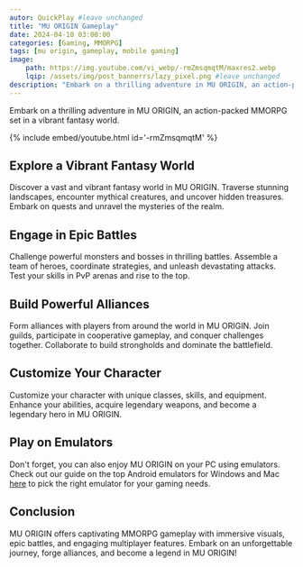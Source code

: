 ```yaml
---
autor: QuickPlay #leave unchanged
title: "MU ORIGIN Gameplay"
date: 2024-04-10 03:00:00
categories: [Gaming, MMORPG]
tags: [mu origin, gameplay, mobile gaming]
image: 
    path: https://img.youtube.com/vi_webp/-rmZmsqmqtM/maxres2.webp 
    lqip: /assets/img/post_bannerrs/lazy_pixel.png #leave unchanged
description: "Embark on a thrilling adventure in MU ORIGIN, an action-packed MMORPG set in a vibrant fantasy world. Explore dungeons, engage in epic battles, and build powerful alliances. Immerse yourself in its captivating gameplay, diverse features, and multiplayer experiences."
---
```


Embark on a thrilling adventure in MU ORIGIN, an action-packed MMORPG set in a vibrant fantasy world.

{% include embed/youtube.html id='-rmZmsqmqtM' %}

## Explore a Vibrant Fantasy World
Discover a vast and vibrant fantasy world in MU ORIGIN. Traverse stunning landscapes, encounter mythical creatures, and uncover hidden treasures. Embark on quests and unravel the mysteries of the realm.

## Engage in Epic Battles
Challenge powerful monsters and bosses in thrilling battles. Assemble a team of heroes, coordinate strategies, and unleash devastating attacks. Test your skills in PvP arenas and rise to the top.

## Build Powerful Alliances
Form alliances with players from around the world in MU ORIGIN. Join guilds, participate in cooperative gameplay, and conquer challenges together. Collaborate to build strongholds and dominate the battlefield.

## Customize Your Character
Customize your character with unique classes, skills, and equipment. Enhance your abilities, acquire legendary weapons, and become a legendary hero in MU ORIGIN.

## Play on Emulators
Don't forget, you can also enjoy MU ORIGIN on your PC using emulators. Check out our guide on the top Android emulators for Windows and Mac [here](https://quickplaymobile.github.io/posts/Top-10-Best-Android-Emulators-for-Windows-and-Mac/) to pick the right emulator for your gaming needs.

## Conclusion
MU ORIGIN offers captivating MMORPG gameplay with immersive visuals, epic battles, and engaging multiplayer features. Embark on an unforgettable journey, forge alliances, and become a legend in MU ORIGIN!

